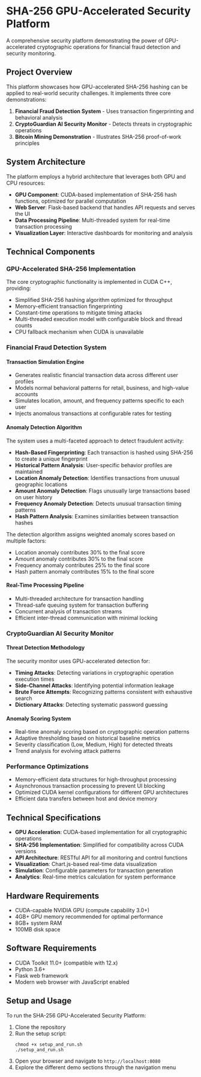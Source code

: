# SHA-256 GPU-Accelerated Security Platform

A comprehensive security platform demonstrating the power of GPU-accelerated cryptographic operations for financial fraud detection and security monitoring.

## Project Overview

This platform showcases how GPU-accelerated SHA-256 hashing can be applied to real-world security challenges. It implements three core demonstrations:

1. **Financial Fraud Detection System** - Uses transaction fingerprinting and behavioral analysis
2. **CryptoGuardian AI Security Monitor** - Detects threats in cryptographic operations
3. **Bitcoin Mining Demonstration** - Illustrates SHA-256 proof-of-work principles

## System Architecture

The platform employs a hybrid architecture that leverages both GPU and CPU resources:

- **GPU Component**: CUDA-based implementation of SHA-256 hash functions, optimized for parallel computation
- **Web Server**: Flask-based backend that handles API requests and serves the UI
- **Data Processing Pipeline**: Multi-threaded system for real-time transaction processing
- **Visualization Layer**: Interactive dashboards for monitoring and analysis

## Technical Components

### GPU-Accelerated SHA-256 Implementation

The core cryptographic functionality is implemented in CUDA C++, providing:

- Simplified SHA-256 hashing algorithm optimized for throughput
- Memory-efficient transaction fingerprinting
- Constant-time operations to mitigate timing attacks
- Multi-threaded execution model with configurable block and thread counts
- CPU fallback mechanism when CUDA is unavailable

### Financial Fraud Detection System

#### Transaction Simulation Engine

- Generates realistic financial transaction data across different user profiles
- Models normal behavioral patterns for retail, business, and high-value accounts
- Simulates location, amount, and frequency patterns specific to each user
- Injects anomalous transactions at configurable rates for testing

#### Anomaly Detection Algorithm

The system uses a multi-faceted approach to detect fraudulent activity:

- **Hash-Based Fingerprinting**: Each transaction is hashed using SHA-256 to create a unique fingerprint
- **Historical Pattern Analysis**: User-specific behavior profiles are maintained
- **Location Anomaly Detection**: Identifies transactions from unusual geographic locations
- **Amount Anomaly Detection**: Flags unusually large transactions based on user history
- **Frequency Anomaly Detection**: Detects unusual transaction timing patterns
- **Hash Pattern Analysis**: Examines similarities between transaction hashes

The detection algorithm assigns weighted anomaly scores based on multiple factors:
- Location anomaly contributes 30% to the final score
- Amount anomaly contributes 30% to the final score
- Frequency anomaly contributes 25% to the final score
- Hash pattern anomaly contributes 15% to the final score

#### Real-Time Processing Pipeline

- Multi-threaded architecture for transaction handling
- Thread-safe queuing system for transaction buffering
- Concurrent analysis of transaction streams
- Efficient inter-thread communication with minimal locking

### CryptoGuardian AI Security Monitor

#### Threat Detection Methodology

The security monitor uses GPU-accelerated detection for:

- **Timing Attacks**: Detecting variations in cryptographic operation execution times
- **Side-Channel Attacks**: Identifying potential information leakage
- **Brute Force Attempts**: Recognizing patterns consistent with exhaustive search
- **Dictionary Attacks**: Detecting systematic password guessing

#### Anomaly Scoring System

- Real-time anomaly scoring based on cryptographic operation patterns
- Adaptive thresholding based on historical baseline metrics
- Severity classification (Low, Medium, High) for detected threats
- Trend analysis for evolving attack patterns

### Performance Optimizations

- Memory-efficient data structures for high-throughput processing
- Asynchronous transaction processing to prevent UI blocking
- Optimized CUDA kernel configurations for different GPU architectures
- Efficient data transfers between host and device memory

## Technical Specifications

- **GPU Acceleration**: CUDA-based implementation for all cryptographic operations
- **SHA-256 Implementation**: Simplified for compatibility across CUDA versions
- **API Architecture**: RESTful API for all monitoring and control functions
- **Visualization**: Chart.js-based real-time data visualization
- **Simulation**: Configurable parameters for transaction generation
- **Analytics**: Real-time metrics calculation for system performance

## Hardware Requirements

- CUDA-capable NVIDIA GPU (compute capability 3.0+)
- 4GB+ GPU memory recommended for optimal performance
- 8GB+ system RAM
- 100MB disk space

## Software Requirements

- CUDA Toolkit 11.0+ (compatible with 12.x)
- Python 3.6+
- Flask web framework
- Modern web browser with JavaScript enabled

## Setup and Usage

To run the SHA-256 GPU-Accelerated Security Platform:

1. Clone the repository
2. Run the setup script:
   ```
   chmod +x setup_and_run.sh
   ./setup_and_run.sh
   ```
3. Open your browser and navigate to `http://localhost:8080`
4. Explore the different demo sections through the navigation menu
